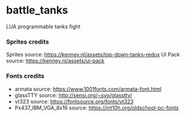 # battle_tanks
LUA programmable tanks fight

### Sprites credits
Sprites source: https://kenney.nl/assets/top-down-tanks-redux
UI Pack source: https://kenney.nl/assets/ui-pack

### Fonts credits
- armata source: https://www.1001fonts.com/armata-font.html
- glassTTY source: http://sensi.org/~svo/glasstty/
- vt323 source: https://fontsource.org/fonts/vt323
- Px437_IBM_VGA_8x16 source: https://int10h.org/oldschool-pc-fonts
